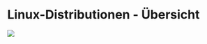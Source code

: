 # Linux-Distributionen - Übersicht

<a href="../images/Linux_Distribution_Timeline.svg" target="_blank"><img src="../images/Linux_Distribution_Timeline.svg"></a>